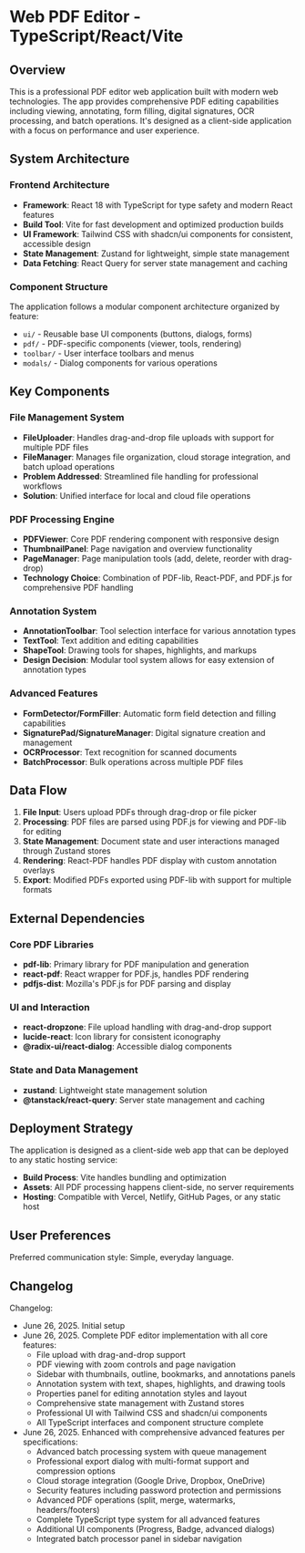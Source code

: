 # Web PDF Editor - TypeScript/React/Vite

## Overview

This is a professional PDF editor web application built with modern web technologies. The app provides comprehensive PDF editing capabilities including viewing, annotating, form filling, digital signatures, OCR processing, and batch operations. It's designed as a client-side application with a focus on performance and user experience.

## System Architecture

### Frontend Architecture
- **Framework**: React 18 with TypeScript for type safety and modern React features
- **Build Tool**: Vite for fast development and optimized production builds
- **UI Framework**: Tailwind CSS with shadcn/ui components for consistent, accessible design
- **State Management**: Zustand for lightweight, simple state management
- **Data Fetching**: React Query for server state management and caching

### Component Structure
The application follows a modular component architecture organized by feature:
- `ui/` - Reusable base UI components (buttons, dialogs, forms)
- `pdf/` - PDF-specific components (viewer, tools, rendering)
- `toolbar/` - User interface toolbars and menus
- `modals/` - Dialog components for various operations

## Key Components

### File Management System
- **FileUploader**: Handles drag-and-drop file uploads with support for multiple PDF files
- **FileManager**: Manages file organization, cloud storage integration, and batch upload operations
- **Problem Addressed**: Streamlined file handling for professional workflows
- **Solution**: Unified interface for local and cloud file operations

### PDF Processing Engine
- **PDFViewer**: Core PDF rendering component with responsive design
- **ThumbnailPanel**: Page navigation and overview functionality
- **PageManager**: Page manipulation tools (add, delete, reorder with drag-drop)
- **Technology Choice**: Combination of PDF-lib, React-PDF, and PDF.js for comprehensive PDF handling

### Annotation System
- **AnnotationToolbar**: Tool selection interface for various annotation types
- **TextTool**: Text addition and editing capabilities
- **ShapeTool**: Drawing tools for shapes, highlights, and markups
- **Design Decision**: Modular tool system allows for easy extension of annotation types

### Advanced Features
- **FormDetector/FormFiller**: Automatic form field detection and filling capabilities
- **SignaturePad/SignatureManager**: Digital signature creation and management
- **OCRProcessor**: Text recognition for scanned documents
- **BatchProcessor**: Bulk operations across multiple PDF files

## Data Flow

1. **File Input**: Users upload PDFs through drag-drop or file picker
2. **Processing**: PDF files are parsed using PDF.js for viewing and PDF-lib for editing
3. **State Management**: Document state and user interactions managed through Zustand stores
4. **Rendering**: React-PDF handles PDF display with custom annotation overlays
5. **Export**: Modified PDFs exported using PDF-lib with support for multiple formats

## External Dependencies

### Core PDF Libraries
- **pdf-lib**: Primary library for PDF manipulation and generation
- **react-pdf**: React wrapper for PDF.js, handles PDF rendering
- **pdfjs-dist**: Mozilla's PDF.js for PDF parsing and display

### UI and Interaction
- **react-dropzone**: File upload handling with drag-and-drop support
- **lucide-react**: Icon library for consistent iconography
- **@radix-ui/react-dialog**: Accessible dialog components

### State and Data Management
- **zustand**: Lightweight state management solution
- **@tanstack/react-query**: Server state management and caching

## Deployment Strategy

The application is designed as a client-side web app that can be deployed to any static hosting service:
- **Build Process**: Vite handles bundling and optimization
- **Assets**: All PDF processing happens client-side, no server requirements
- **Hosting**: Compatible with Vercel, Netlify, GitHub Pages, or any static host

## User Preferences

Preferred communication style: Simple, everyday language.

## Changelog

Changelog:
- June 26, 2025. Initial setup
- June 26, 2025. Complete PDF editor implementation with all core features:
  * File upload with drag-and-drop support
  * PDF viewing with zoom controls and page navigation
  * Sidebar with thumbnails, outline, bookmarks, and annotations panels
  * Annotation system with text, shapes, highlights, and drawing tools
  * Properties panel for editing annotation styles and layout
  * Comprehensive state management with Zustand stores
  * Professional UI with Tailwind CSS and shadcn/ui components
  * All TypeScript interfaces and component structure complete
- June 26, 2025. Enhanced with comprehensive advanced features per specifications:
  * Advanced batch processing system with queue management
  * Professional export dialog with multi-format support and compression options
  * Cloud storage integration (Google Drive, Dropbox, OneDrive)
  * Security features including password protection and permissions
  * Advanced PDF operations (split, merge, watermarks, headers/footers)
  * Complete TypeScript type system for all advanced features
  * Additional UI components (Progress, Badge, advanced dialogs)
  * Integrated batch processor panel in sidebar navigation